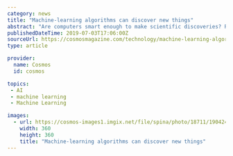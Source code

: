 ```yaml
---
category: news
title: "Machine-learning algorithms can discover new things"
abstract: "Are computers smart enough to make scientific discoveries? Research by the US Department of Energy's Lawrence Berkeley National Laboratory suggests the answer may be “yes”. It shows that an ..."
publishedDateTime: 2019-07-03T17:06:00Z
sourceUrl: https://cosmosmagazine.com/technology/machine-learning-algorithms-can-discover-new-things
type: article

provider:
  name: Cosmos
  id: cosmos

topics:
 - AI
 - machine learning
 - Machine Learning

images:
  - url: https://cosmos-images1.imgix.net/file/spina/photo/18711/190424-AI-pr.jpg?ixlib=rails-2.1.4&auto=format&ch=Width%2CDPR&fit=max&w=360
    width: 360
    height: 360
    title: "Machine-learning algorithms can discover new things"
---
```

